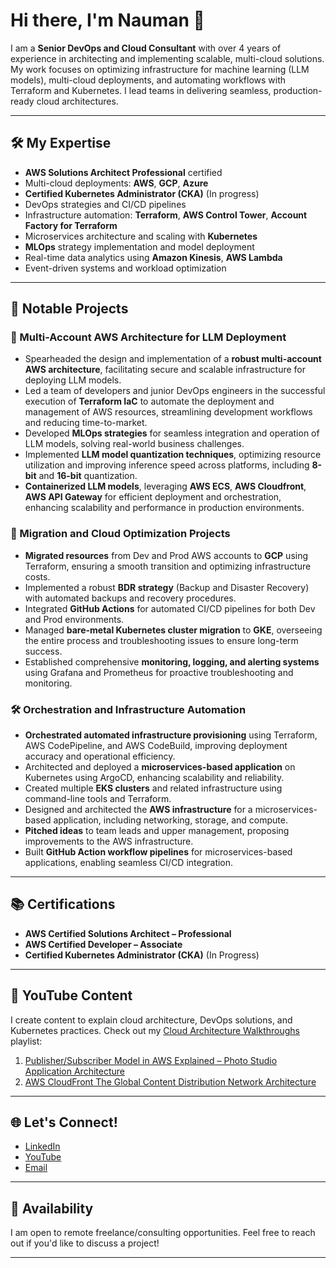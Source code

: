 # Hi there, I'm Nauman 👋

I am a **Senior DevOps and Cloud Consultant** with over 4 years of experience in architecting and implementing scalable, multi-cloud solutions. My work focuses on optimizing infrastructure for machine learning (LLM models), multi-cloud deployments, and automating workflows with Terraform and Kubernetes. I lead teams in delivering seamless, production-ready cloud architectures.

---

## 🛠️ My Expertise

- **AWS Solutions Architect Professional** certified
- Multi-cloud deployments: **AWS**, **GCP**, **Azure**
- **Certified Kubernetes Administrator (CKA)** (In progress)
- DevOps strategies and CI/CD pipelines
- Infrastructure automation: **Terraform**, **AWS Control Tower**, **Account Factory for Terraform**
- Microservices architecture and scaling with **Kubernetes**
- **MLOps** strategy implementation and model deployment
- Real-time data analytics using **Amazon Kinesis**, **AWS Lambda**
- Event-driven systems and workload optimization

---

## 🔧 Notable Projects

### 🚀 Multi-Account AWS Architecture for LLM Deployment

- Spearheaded the design and implementation of a **robust multi-account AWS architecture**, facilitating secure and scalable infrastructure for deploying LLM models.
- Led a team of developers and junior DevOps engineers in the successful execution of **Terraform IaC** to automate the deployment and management of AWS resources, streamlining development workflows and reducing time-to-market.
- Developed **MLOps strategies** for seamless integration and operation of LLM models, solving real-world business challenges.
- Implemented **LLM model quantization techniques**, optimizing resource utilization and improving inference speed across platforms, including **8-bit** and **16-bit** quantization.
- **Containerized LLM models**, leveraging **AWS ECS**, **AWS Cloudfront**, **AWS API Gateway** for efficient deployment and orchestration, enhancing scalability and performance in production environments.

### 🔄 Migration and Cloud Optimization Projects

- **Migrated resources** from Dev and Prod AWS accounts to **GCP** using Terraform, ensuring a smooth transition and optimizing infrastructure costs.
- Implemented a robust **BDR strategy** (Backup and Disaster Recovery) with automated backups and recovery procedures.
- Integrated **GitHub Actions** for automated CI/CD pipelines for both Dev and Prod environments.
- Managed **bare-metal Kubernetes cluster migration** to **GKE**, overseeing the entire process and troubleshooting issues to ensure long-term success.
- Established comprehensive **monitoring, logging, and alerting systems** using Grafana and Prometheus for proactive troubleshooting and monitoring.

### 🛠 Orchestration and Infrastructure Automation

- **Orchestrated automated infrastructure provisioning** using Terraform, AWS CodePipeline, and AWS CodeBuild, improving deployment accuracy and operational efficiency.
- Architected and deployed a **microservices-based application** on Kubernetes using ArgoCD, enhancing scalability and reliability.
- Created multiple **EKS clusters** and related infrastructure using command-line tools and Terraform.
- Designed and architected the **AWS infrastructure** for a microservices-based application, including networking, storage, and compute.
- **Pitched ideas** to team leads and upper management, proposing improvements to the AWS infrastructure.
- Built **GitHub Action workflow pipelines** for microservices-based applications, enabling seamless CI/CD integration.

---

## 📚 Certifications

- **AWS Certified Solutions Architect – Professional**
- **AWS Certified Developer – Associate**
- **Certified Kubernetes Administrator (CKA)** (In Progress)

---

## 🎥 YouTube Content

I create content to explain cloud architecture, DevOps solutions, and Kubernetes practices. Check out my [Cloud Architecture Walkthroughs](https://www.youtube.com/playlist?list=PLU20DxcqUgjZaxBb4eTTqh6gM56iXg_0x) playlist:

1. [Publisher/Subscriber Model in AWS Explained – Photo Studio Application Architecture](https://www.youtube.com/watch?v=hgowP8Fb76M)
2. [AWS CloudFront The Global Content Distribution Network Architecture](https://www.youtube.com/watch?v=luValYiVlms)

---

## 🌐 Let's Connect!

- [LinkedIn](https://www.linkedin.com/in/nauman-munir/)
- [YouTube](https://www.youtube.com/@NaumanMunir9)
- [Email](mailto:naumanmunir9@gmail.com)

---

## 💬 Availability

I am open to remote freelance/consulting opportunities. Feel free to reach out if you'd like to discuss a project!

---
